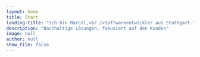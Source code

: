 ```yaml
---
layout: home
title: Start
landing-title: "Ich bin Marcel,<br />Softwareentwickler aus Stuttgart."
description: "Nachhaltige Lösungen, fokusiert auf den Kunden"
image: null
author: null
show_tile: false
---
```



